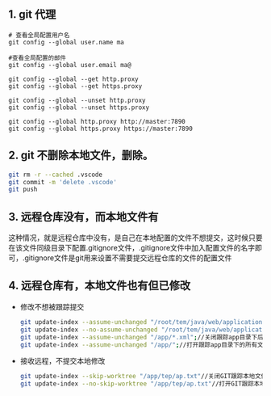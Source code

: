 
## 1. git 代理

```shell
# 查看全局配置用户名
git config --global user.name ma

#查看全局配置的邮件
git config --global user.email ma@

git config --global --get http.proxy
git config --global --get https.proxy

git config --global --unset http.proxy
git config --global --unset https.proxy

git config --global http.proxy http://master:7890
git config --global https.proxy https://master:7890

```

## 2. git 不删除本地文件，删除。

```bash
git rm -r --cached .vscode  
git commit -m 'delete .vscode'
git push
```

## 3. 远程仓库没有，而本地文件有

这种情况，就是远程仓库中没有，是自己在本地配置的文件不想提交，这时候只要在该文件同级目录下配置.gitignore文件，.gitignore文件中加入配置文件的名字即可，.gitignore文件是git用来设置不需要提交远程仓库的文件的配置文件

## 4. 远程仓库有，本地文件也有但已修改

- 修改不想被跟踪提交 

    ```bash
    git update-index --assume-unchanged "/root/tem/java/web/application-dev.yml" //git关闭跟踪文件修改提交
    git update-index --no-assume-unchanged "/root/tem/java/web/application-dev.yml"//git打开跟踪文件修改提交
    git update-index --assume-unchanged "/app/*.xml";//关闭跟踪app目录下后缀为.xml的文件
    git update-index --assume-unchanged "/app/";//打开跟踪app目录下的所有文件
    ```

- 接收远程，不提交本地修改

    ```bash
    git update-index --skip-worktree "/app/tep/ap.txt"//关闭GIT跟踪本地文件修改
    git update-index --no-skip-worktree "/app/tep/ap.txt"//打开GIT跟踪本地文件修改
    ```

